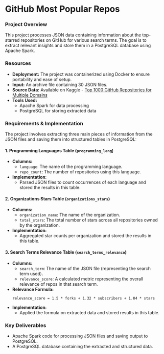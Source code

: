 # GitHub Most Popular Repos

### Project Overview
This project processes JSON data containing information about the top-starred repositories on GitHub for various search terms. The goal is to extract relevant insights and store them in a PostgreSQL database using Apache Spark.

### Resources
- **Deployment:** The project was containerized using Docker to ensure portability and ease of setup.
- **Input:** An archive file containing 30 JSON files.
- **Source Data:** Available on Kaggle - [Top 1000 GitHub Repositories for Multiple Domains](https://www.kaggle.com/datasets/anshulmehtakaggl/top-1000-github-repositories-for-multiple-domains?select=React-JS.json)
- **Tools Used:**
  - Apache Spark for data processing
  - PostgreSQL for storing extracted data

### Requirements & Implementation
The project involves extracting three main pieces of information from the JSON files and saving them into structured tables in PostgreSQL:

#### 1. Programming Languages Table (`programming_lang`)
- **Columns:**
  - `language`: The name of the programming language.
  - `repo_count`: The number of repositories using this language.
- **Implementation:**
  - Parsed JSON files to count occurrences of each language and stored the results in this table.

#### 2. Organizations Stars Table (`organizations_stars`)
- **Columns:**
  - `organization_name`: The name of the organization.
  - `total_stars`: The total number of stars across all repositories owned by the organization.
- **Implementation:**
  - Aggregated star counts per organization and stored the results in this table.

#### 3. Search Terms Relevance Table (`search_terms_relevance`)
- **Columns:**
  - `search_term`: The name of the JSON file (representing the search term used).
  - `relevance_score`: A calculated metric representing the overall relevance of repos in that search term.
- **Relevance Formula:**
  ```
  relevance_score = 1.5 * forks + 1.32 * subscribers + 1.04 * stars
  ```
- **Implementation:**
  - Applied the formula on extracted data and stored results in this table.

### Key Deliverables
- Apache Spark code for processing JSON files and saving output to PostgreSQL.
- A PostgreSQL database containing the extracted and structured data.

